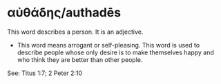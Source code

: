 # αὐθάδης/authadēs
This word describes a person. It is an adjective.

* This word means arrogant or self-pleasing. This word is used to describe people whose only desire is to make themselves happy and who think they are better than other people.

See: Titus 1:7; 2 Peter 2:10
